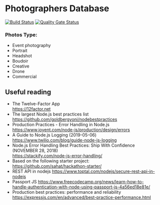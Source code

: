 # Photographers Database

[![Build Status](https://travis-ci.com/photo-market/photo-market-backend.svg?branch=master)](https://travis-ci.com/photo-market/photo-market-backend)
[![Quality Gate Status](https://sonarcloud.io/api/project_badges/measure?project=photo-market_photo-market-backend&metric=alert_status)](https://sonarcloud.io/dashboard?id=photo-market_photo-market-backend)

### Photos Type:
* Event photography
* Portrait
* Headshot
* Boudoir
* Creative
* Drone 
* Commercial

## Useful reading
* The Twelve-Factor App  
  https://12factor.net
* The largest Node.js best practices list  
  https://github.com/goldbergyoni/nodebestpractices
* Production Practices - Error Handling in Node.js  
  https://www.joyent.com/node-js/production/design/errors
* A Guide to Node.js Logging (2019-05-06)
  https://www.twilio.com/blog/guide-node-js-logging
* Node.js Error Handling Best Practices: Ship With Confidence (NOVEMBER 28, 2018)  
  https://stackify.com/node-js-error-handling/
* Based on the following starter project:
  https://github.com/sahat/hackathon-starter/
* REST API in nodejs
  https://www.toptal.com/nodejs/secure-rest-api-in-nodejs
* Passport JS
  https://www.freecodecamp.org/news/learn-how-to-handle-authentication-with-node-using-passport-js-4a56ed18e81e/
* Production best practices: performance and reliability
  https://expressjs.com/en/advanced/best-practice-performance.html
